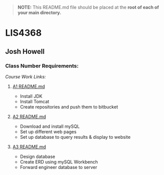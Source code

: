 
> **NOTE:** This README.md file should be placed at the **root of each of your main directory.**

# LIS4368 

## Josh Howell

### Class Number Requirements:

*Course Work Links:* 

1. [A1 README.md](a1/README.md "My A1 README.md file")
	- Install JDK
	- Install Tomcat
	- Create repositories and push them to bitbucket

2. [A2 README.md](a2/README.md "My A2 README.md file")
	- Download and install mySQL
	- Set up different web pages
	- Set up database to query results & display to website
3. [A3 README.md](a3/README.md "My A3 README.md file")
	- Design database
	- Create ERD using mySQL Workbench
	- Forward engineer database to server

